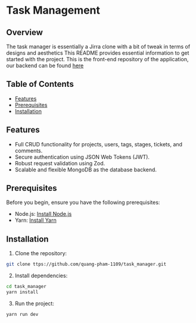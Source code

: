 # Task Management

## Overview

The task manager is essentially a Jirra clone with a bit of tweak in terms of designs and aesthetics This README provides essential information to get started with the project.
This is the front-end repository of the application, our backend can be found [here](https://github.com/quang-pham-1109/task_manager_server)

## Table of Contents

- [Features](#features)
- [Prerequisites](#prerequisites)
- [Installation](#installation)

## Features

- Full CRUD functionality for projects, users, tags, stages, tickets, and comments.
- Secure authentication using JSON Web Tokens (JWT).
- Robust request validation using Zod.
- Scalable and flexible MongoDB as the database backend.

## Prerequisites

Before you begin, ensure you have the following prerequisites:

- Node.js: [Install Node.js](https://nodejs.org/)
- Yarn: [Install Yarn](https://classic.yarnpkg.com/lang/en/docs/install/#windows-stable)

## Installation

1. Clone the repository:

 ```bash
 git clone ttps://github.com/quang-pham-1109/task_manager.git
```
   
2. Install dependencies:

```bash
cd task_manager
yarn install
```

3. Run the project:

```bash
yarn run dev
```

